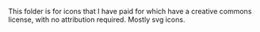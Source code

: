 This folder is for icons that I have paid for which have a creative commons license, with no attribution required.
Mostly svg icons.
